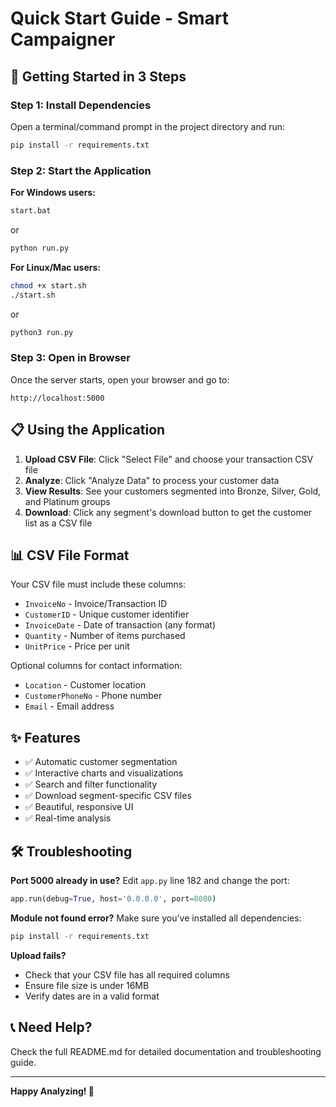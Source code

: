 # Quick Start Guide - Smart Campaigner

## 🚀 Getting Started in 3 Steps

### Step 1: Install Dependencies

Open a terminal/command prompt in the project directory and run:

```bash
pip install -r requirements.txt
```

### Step 2: Start the Application

**For Windows users:**
```bash
start.bat
```
or
```bash
python run.py
```

**For Linux/Mac users:**
```bash
chmod +x start.sh
./start.sh
```
or
```bash
python3 run.py
```

### Step 3: Open in Browser

Once the server starts, open your browser and go to:
```
http://localhost:5000
```

## 📋 Using the Application

1. **Upload CSV File**: Click "Select File" and choose your transaction CSV file
2. **Analyze**: Click "Analyze Data" to process your customer data
3. **View Results**: See your customers segmented into Bronze, Silver, Gold, and Platinum groups
4. **Download**: Click any segment's download button to get the customer list as a CSV file

## 📊 CSV File Format

Your CSV file must include these columns:
- `InvoiceNo` - Invoice/Transaction ID
- `CustomerID` - Unique customer identifier
- `InvoiceDate` - Date of transaction (any format)
- `Quantity` - Number of items purchased
- `UnitPrice` - Price per unit

Optional columns for contact information:
- `Location` - Customer location
- `CustomerPhoneNo` - Phone number
- `Email` - Email address

## ✨ Features

- ✅ Automatic customer segmentation
- ✅ Interactive charts and visualizations
- ✅ Search and filter functionality
- ✅ Download segment-specific CSV files
- ✅ Beautiful, responsive UI
- ✅ Real-time analysis

## 🛠️ Troubleshooting

**Port 5000 already in use?**
Edit `app.py` line 182 and change the port:
```python
app.run(debug=True, host='0.0.0.0', port=8080)
```

**Module not found error?**
Make sure you've installed all dependencies:
```bash
pip install -r requirements.txt
```

**Upload fails?**
- Check that your CSV file has all required columns
- Ensure file size is under 16MB
- Verify dates are in a valid format

## 📞 Need Help?

Check the full README.md for detailed documentation and troubleshooting guide.

---

**Happy Analyzing! 🎉**

